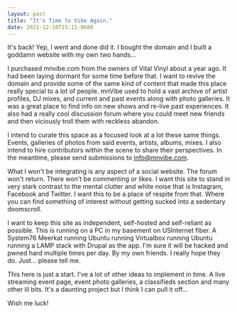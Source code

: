 ```yaml
---
layout: post
title: "It's Time to Vibe Again."
date: 2021-12-10T15:11-0600
---
```

It's back! Yep, I went and done did it. I bought the domain and I built a goddamn website with my own two hands...

I purchased mnvibe.com from the owners of Vital Vinyl about a year ago. It had been laying dormant for some time before that. I want to revive the domain and provide some of the same kind of content that made this place really special to a lot of people. mnVibe used to hold a vast archive of artist profiles, DJ mixes, and current and past events along with photo galleries. It was a great place to find info on new shows and re-live past experiences. It also had a really cool discussion forum where you could meet new friends and then viciously troll them with reckless abandon.

I intend to curate this space as a focused look at a lot these same things. Events, galleries of photos from said events, artists, albums, mixes. I also intend to hire contributors within the scene to share their perspectives. In the meantime, please send submissions to info@mnvibe.com.

What I won't be integrating is any aspect of a social website. The forum won't return. There won't be commenting or likes. I want this site to stand in very stark contrast to the mental clutter and white noise that is Instagram, Facebook and Twitter. I want this to be a place of respite from that. Where you can find something of interest without getting sucked into a sedentary doomscroll.

I want to keep this site as independent, self-hosted and self-reliant as possible. This is running on a PC in my basement on USInternet fiber. A System76 Meerkat running Ubuntu running Virtualbox running Ubuntu running a LAMP stack with Drupal as the app. I'm sure it will be hacked and pwned hard multiple times per day. By my own friends. I really hope they do. Just... please tell me.

This here is just a start. I've a lot of other ideas to implement in time. A live streaming event page, event photo galleries, a classifieds section and many other lil bits. It's a daunting project but I think I can pull it off...

Wish me luck!